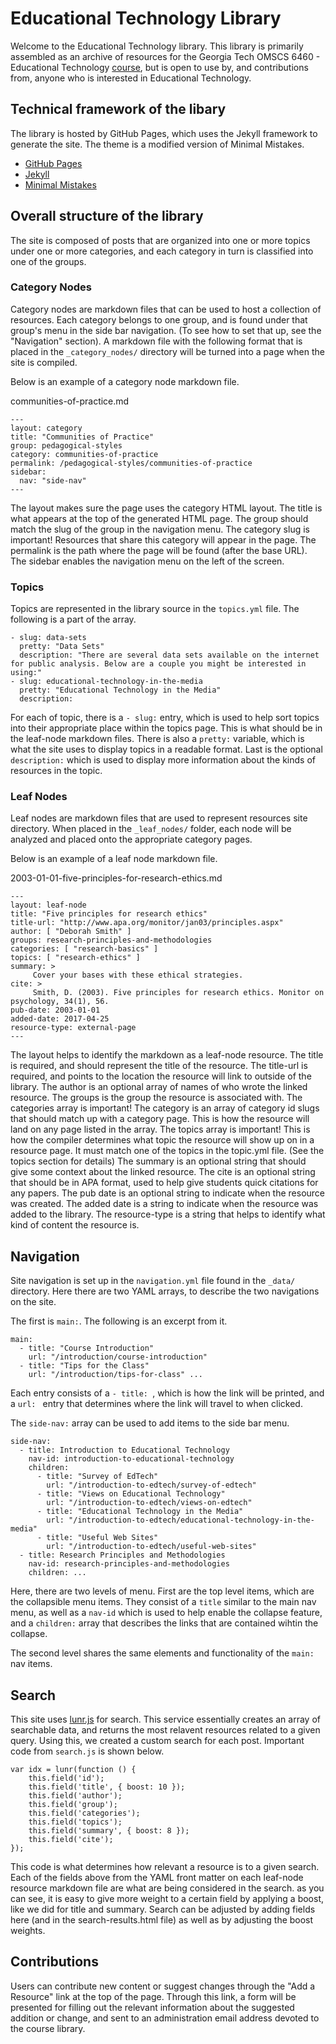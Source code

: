 # Educational Technology Library
Welcome to the Educational Technology library. This library is primarily assembled as an archive of resources for the Georgia Tech OMSCS 6460 - Educational Technology [course](https://www.omscs.gatech.edu/cs-6460-educational-technology), but is open to use by, and contributions from, anyone who is interested in Educational Technology.

## Technical framework of the libary
The library is hosted by GitHub Pages, which uses the Jekyll framework to generate the site.  The theme is a modified version of Minimal Mistakes.

- [GitHub Pages](https://guides.github.com/features/pages/)
- [Jekyll](https://jekyllrb.com/)
- [Minimal Mistakes](https://mmistakes.github.io/minimal-mistakes/)

## Overall structure of the library
The site is composed of posts that are organized into one or more topics under one or more categories, and each category in turn is classified into one of the groups.

### Category Nodes
Category nodes are markdown files that can be used to host a collection of resources. Each category belongs to one group, and is found under that group's menu in the side bar navigation. (To see how to set that up, see the "Navigation" section). A markdown file with the following format that is placed in the ```_category_nodes/``` directory will be turned into a page when the site is compiled.

Below is an example of a category node markdown file. 

communities-of-practice.md
```
---
layout: category
title: "Communities of Practice"
group: pedagogical-styles
category: communities-of-practice
permalink: /pedagogical-styles/communities-of-practice
sidebar:
  nav: "side-nav"
---
```

The layout makes sure the page uses the category HTML layout.
The title is what appears at the top of the generated HTML page.
The group should match the slug of the group in the navigation menu.
The category slug is important! Resources that share this category will appear in the page.
The permalink is the path where the page will be found (after the base URL).
The sidebar enables the navigation menu on the left of the screen.


### Topics
Topics are represented in the library source in the ```topics.yml``` file. The following is a part of the array. 

```
- slug: data-sets
  pretty: "Data Sets"
  description: "There are several data sets available on the internet for public analysis. Below are a couple you might be interested in using:"
- slug: educational-technology-in-the-media
  pretty: "Educational Technology in the Media"
  description:
```

For each of topic, there is a ```- slug:``` entry, which is used to help sort topics into their appropriate place within the topics page. This is what should be in the leaf-node markdown files. 
There is also a ```pretty:``` variable, which is what the site uses to display topics in a readable format. 
Last is the optional ```description:``` which is used to display more information about the kinds of resources in the topic. 


### Leaf Nodes
Leaf nodes are markdown files that are used to represent resources site directory. When placed in the ```_leaf_nodes/``` folder, each node will be analyzed and placed onto the appropriate category pages.

Below is an example of a leaf node markdown file.

2003-01-01-five-principles-for-research-ethics.md
```
---
layout: leaf-node
title: "Five principles for research ethics"
title-url: "http://www.apa.org/monitor/jan03/principles.aspx"
author: [ "Deborah Smith" ]
groups: research-principles-and-methodologies
categories: [ "research-basics" ]
topics: [ "research-ethics" ]
summary: >
     Cover your bases with these ethical strategies.
cite: >
     Smith, D. (2003). Five principles for research ethics. Monitor on psychology, 34(1), 56.
pub-date: 2003-01-01
added-date: 2017-04-25
resource-type: external-page
---
```


The layout helps to identify the markdown as a leaf-node resource.
The title is required, and should represent the title of the resource.
The title-url is required, and points to the location the resource will link to outside of the library.
The author is an optional array of names of who wrote the linked resource.
The groups is the group the resource is associated with.
The categories array is important! The category is an array of category id slugs that should match up with a category page. This is how the resource will land on any page listed in the array.
The topics array is important! This is how the compiler determines what topic the resource will show up on in a resource page. It must match one of the topics in the topic.yml file. (See the topics section for details)
The summary is an optional string that should give some context about the linked resource.
The cite is an optional string that should be in APA format, used to help give students quick citations for any papers. 
The pub date is an optional string to indicate when the resource was created.
The added date is a string to indicate when the resource was added to the library.
The resource-type is a string that helps to identify what kind of content the resource is.

## Navigation
Site navigation is set up in the ```navigation.yml``` file found in the ```_data/``` directory. Here there are two YAML arrays, to describe the two navigations on the site.

The first is ```main:```. The following is an excerpt from it. 
```
main:
  - title: "Course Introduction"
    url: "/introduction/course-introduction"
  - title: "Tips for the Class"
    url: "/introduction/tips-for-class" ...
```

Each entry consists of a ```- title: ```, which is how the link will be printed, and a ```url: ``` entry that determines where the link will travel to when clicked. 

The ```side-nav:``` array can be used to add items to the side bar menu.

```
side-nav:
  - title: Introduction to Educational Technology
    nav-id: introduction-to-educational-technology
    children:
      - title: "Survey of EdTech"
        url: "/introduction-to-edtech/survey-of-edtech"
      - title: "Views on Educational Technology"
        url: "/introduction-to-edtech/views-on-edtech"
      - title: "Educational Technology in the Media"
        url: "/introduction-to-edtech/educational-technology-in-the-media"
      - title: "Useful Web Sites"
        url: "/introduction-to-edtech/useful-web-sites"
  - title: Research Principles and Methodologies
    nav-id: research-principles-and-methodologies
    children: ...
```

Here, there are two levels of menu. First are the top level items, which are the collapsible menu items. They consist of a ```title``` similar to the main nav menu, as well as a ```nav-id``` which is used to help enable the collapse feature, and a ```children:``` array that describes the links that are contained wihtin the collapse.

The second level shares the same elements and functionality of the ```main:``` nav items.

## Search
This site uses [lunr.js](https://lunrjs.com/) for search. This service essentially creates an array of searchable data, and returns the most relavent resources related to a given query. Using this, we created a custom search for each post. Important code from ```search.js``` is shown below. 

```
var idx = lunr(function () {
	this.field('id');
	this.field('title', { boost: 10 });
	this.field('author');
	this.field('group');
	this.field('categories');
	this.field('topics');
	this.field('summary', { boost: 8 });
	this.field('cite');
});
```

This code is what determines how relevant a resource is to a given search. Each of the fields above from the YAML front matter on each leaf-node resource markdown file are what are being considered in the search. as you can see, it is easy to give more weight to a certain field by applying a boost, like we did for title and summary. Search can be adjusted by adding fields here (and in the search-results.html file) as well as by adjusting the boost weights.

## Contributions
Users can contribute new content or suggest changes through the "Add a Resource" link at the top of the page.  Through this link, a form will be presented for filling out the relevant information about the suggested addition or change, and sent to an administration email address devoted to the course library.


